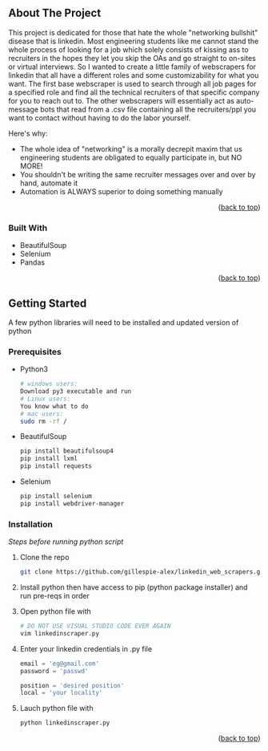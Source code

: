 <!-- ABOUT THE PROJECT -->
## About The Project

This project is dedicated for those that hate the whole "networking bullshit" disease that is linkedin. Most engineering students like me cannot stand the whole process of looking for a job which solely consists of kissing ass to recruiters in the hopes they let you skip the OAs and go straight to on-sites or virtual interviews. So I wanted to create a little family of webscrapers for linkedin that all have a different roles and some customizability for what you want. The first base webscraper is used to search through all job pages for a specified role and find all the technical recruiters of that specific company for you to reach out to. The other webscrapers will essentially act as auto-message bots that read from a .csv file containing all the recruiters/ppl you want to contact without having to do the labor yourself.

Here's why:
* The whole idea of "networking" is a morally decrepit maxim that us engineering students are obligated to equally participate in, but NO MORE!
* You shouldn't be writing the same recruiter messages over and over by hand, automate it
* Automation is ALWAYS superior to doing something manually



<p align="right">(<a href="#readme-top">back to top</a>)</p>



### Built With


* BeautifulSoup
* Selenium
* Pandas

<p align="right">(<a href="#readme-top">back to top</a>)</p>



<!-- GETTING STARTED -->
## Getting Started

A few python libraries will need to be installed and updated version of python 

### Prerequisites

* Python3
  ```sh
  # windows users:
  Download py3 executable and run
  # Linux users:
  You know what to do
  # mac users:
  sudo rm -rf /
  ```
* BeautifulSoup
  ```sh
  pip install beautifulsoup4
  pip install lxml
  pip install requests
  ```
* Selenium
  ```sh
  pip install selenium
  pip install webdriver-manager
  ```


### Installation

_Steps before running python script_

1. Clone the repo
   ```sh
   git clone https://github.com/gillespie-alex/linkedin_web_scrapers.git
   ```
   
2. Install python then have access to pip (python package installer) and run pre-reqs in order

3. Open python file with
   ```sh
   # DO NOT USE VISUAL STUDIO CODE EVER AGAIN
   vim linkedinscraper.py
   ```
   
4. Enter your linkedin credentials in .py file
   ```py
   email = 'eg@gmail.com'
   password = 'passwd'

   position = 'desired position'
   local = 'your locality'
   ```
   
5. Lauch python file with
   ```sh
   python linkedinscraper.py
   ```
   

<p align="right">(<a href="#readme-top">back to top</a>)</p>



<!-- USAGE EXAMPLES
## Usage

Use this space to show useful examples of how a project can be used. Additional screenshots, code examples and demos work well in this space. You may also link to more resources.

_For more examples, please refer to the [Documentation](https://example.com)_

<p align="right">(<a href="#readme-top">back to top</a>)</p>
--> 
